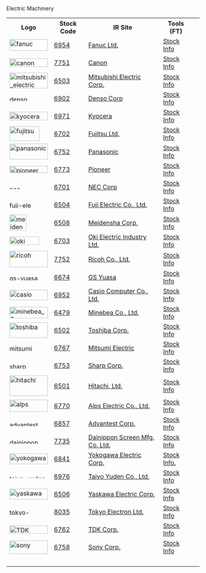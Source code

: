 <div>Electric Machinery</div>
<table>
  <tbody>
    <tr>
      <th>Logo</th>
      <th>Stock Code</th>
      <th>IR Site</th>
      <th>Tools (FT)</th>
    </tr>
    <tr>
      <td>
        <a title="fanuc by Nikkei 225 Stocks Editor, on Flickr" href="http://www.flickr.com/photos/nikkei225/6471641269/"><img src="http://farm8.staticflickr.com/7151/6471641269_93cc2bdefe_t.jpg" alt="fanuc" width="100" height="30"></a>
      </td>
      <td>
        <a href="http://www.google.com/finance?q=6954" target="_blank" rel="noopener">6954</a>
      </td>
      <td>
        <a href="http://www.fanuc.co.jp/en/ir/index.html" target="_blank" rel="noopener">Fanuc Ltd.</a>
      </td>
      <td>
        <a href="http://markets.ft.com/research/Markets/Tearsheets/Summary?s=6954">Stock Info</a>
      </td>
      <td>&nbsp;</td>
    </tr>
    <tr>
      <td>
        <a title="canon by Nikkei 225 Stocks Editor, on Flickr" href="http://www.flickr.com/photos/nikkei225/6471641347/"><img src="http://farm8.staticflickr.com/7156/6471641347_f9eb461340_t.jpg" alt="canon" width="100" height="22"></a>
      </td>
      <td>
        <a href="http://www.google.com/finance?q=7751" target="_blank" rel="noopener">7751</a>
      </td>
      <td>
        <a href="http://www.canon.com/ir/">Canon</a>
      </td>
      <td>
        <a href="http://markets.ft.com/research/Markets/Tearsheets/Summary?s=7751" target="_blank" rel="noopener">Stock Info</a>
      </td>
    </tr>
    <tr>
      <td>
        <a title="mitsubishi_electric by Nikkei 225 Stocks Editor, on Flickr" href="http://www.flickr.com/photos/nikkei225/6471641413/"><img src="http://farm8.staticflickr.com/7168/6471641413_4059968ebf_t.jpg" alt="mitsubishi_electric" width="100" height="41"></a>
      </td>
      <td>
        <a href="http://www.google.com/finance?q=6503" target="_blank" rel="noopener">6503</a>
      </td>
      <td>
        <a href="http://www.mitsubishielectric.com/">Mitsubishi Electric Corp.</a>
      </td>
      <td>
        <a href="http://markets.ft.com/research/Markets/Tearsheets/Summary?s=6503" target="_blank" rel="noopener">Stock Info</a>
      </td>
    </tr>
    <tr>
      <td>
        <a title="denso by Nikkei 225 Stocks Editor, on Flickr" href="http://www.flickr.com/photos/nikkei225/6471641517/"><img src="http://farm8.staticflickr.com/7169/6471641517_7e3eb7416b_t.jpg" alt="denso" width="100" height="14"></a>
      </td>
      <td>
        <a href="http://www.google.com/finance?q=6902" target="_blank" rel="noopener">6902</a>
      </td>
      <td>
        <a href="http://www.globaldenso.com/en/">Denso Corp</a>
      </td>
      <td>
        <a href="http://markets.ft.com/research/Markets/Tearsheets/Summary?s=6902" target="_blank" rel="noopener">Stock Info</a>
      </td>
    </tr>
    <tr>
      <td>
        <a title="kyocera by Nikkei 225 Stocks Editor, on Flickr" href="http://www.flickr.com/photos/nikkei225/6471641623/"><img src="http://farm8.staticflickr.com/7006/6471641623_216fd0122a_t.jpg" alt="kyocera" width="100" height="22"></a>
      </td>
      <td>
        <a href="http://www.google.com/finance?q=6971" target="_blank" rel="noopener">6971</a>
      </td>
      <td>
        <a href="http://www.kyocera.co.jp">Kyocera</a>
      </td>
      <td>
        <a href="http://markets.ft.com/research/Markets/Tearsheets/Summary?s=6971" target="_blank" rel="noopener">Stock Info</a>
      </td>
    </tr>
    <tr>
      <td>
        <a title="fujitsu by Nikkei 225 Stocks Editor, on Flickr" href="http://www.flickr.com/photos/nikkei225/6471641719/"><img src="http://farm8.staticflickr.com/7165/6471641719_6a8fa1990f_t.jpg" alt="fujitsu" width="78" height="38"></a>
      </td>
      <td>
        <a href="http://www.google.com/finance?q=6702" target="_blank" rel="noopener">6702</a>
      </td>
      <td>
        <a href="http://www.fujitsu.co.jp">Fujitsu Ltd.</a>
      </td>
      <td>
        <a href="http://markets.ft.com/research/Markets/Tearsheets/Summary?s=6702" target="_blank" rel="noopener">Stock Info</a>
      </td>
    </tr>
    <tr>
      <td>
        <a title="panasonic by Nikkei 225 Stocks Editor, on Flickr" href="http://www.flickr.com/photos/nikkei225/6471641783/"><img src="http://farm8.staticflickr.com/7166/6471641783_0bed6b871c_t.jpg" alt="panasonic" width="100" height="41"></a>
      </td>
      <td>
        <a href="http://www.google.com/finance?q=6752" target="_blank" rel="noopener">6752</a>
      </td>
      <td>
        <a href="http://www.panasonic.co.jp">Panasonic</a>
      </td>
      <td>
        <a href="http://markets.ft.com/research/Markets/Tearsheets/Summary?s=6752" target="_blank" rel="noopener">Stock Info</a>
      </td>
    </tr>
    <tr>
      <td>
        <a title="pioneer by Nikkei 225 Stocks Editor, on Flickr" href="http://www.flickr.com/photos/nikkei225/6471641859/"><img src="http://farm8.staticflickr.com/7164/6471641859_8dbd7bbe4a_t.jpg" alt="pioneer" width="100" height="18"></a>
      </td>
      <td>
        <a href="http://www.google.com/finance?q=6773" target="_blank" rel="noopener">6773</a>
      </td>
      <td>
        <a href="http://www.pioneer.co.jp">Pioneer</a>
      </td>
      <td>
        <a href="http://markets.ft.com/research/Markets/Tearsheets/Summary?s=6773" target="_blank" rel="noopener">Stock Info</a>
      </td>
    </tr>
    <tr>
      <td>
        <a title="nec by Nikkei 225 Stocks Editor, on Flickr" href="http://www.flickr.com/photos/nikkei225/6471641913/"><img src="http://farm8.staticflickr.com/7002/6471641913_46bf6d0d0b_t.jpg" alt="nec" width="100" height="9"></a>
      </td>
      <td>
        <a href="http://www.google.com/finance?q=6701" target="_blank" rel="noopener">6701</a>
      </td>
      <td>
        <a href="http://www.nec.co.jp">NEC Corp</a>
      </td>
      <td>
        <a href="http://markets.ft.com/research/Markets/Tearsheets/Summary?s=6701" target="_blank" rel="noopener">Stock Info</a>
      </td>
    </tr>
    <tr>
      <td>
        <a title="fuji-ele by Nikkei 225 Stocks Editor, on Flickr" href="http://www.flickr.com/photos/nikkei225/6471642007/"><img src="http://farm8.staticflickr.com/7006/6471642007_3679baf45d_t.jpg" alt="fuji-ele" width="100" height="17"></a>
      </td>
      <td>
        <a href="http://www.google.com/finance?q=6504" target="_blank" rel="noopener">6504</a>
      </td>
      <td>
        <a href="http://www.fujielectric.co.jp">Fuji Electric Co., Ltd.</a>
      </td>
      <td>
        <a href="http://markets.ft.com/research/Markets/Tearsheets/Summary?s=6504" target="_blank" rel="noopener">Stock Info</a>
      </td>
    </tr>
    <tr>
      <td>
        <a title="meiden by Nikkei 225 Stocks Editor, on Flickr" href="http://www.flickr.com/photos/nikkei225/6471642087/"><img src="http://farm8.staticflickr.com/7167/6471642087_d8cd77782a_t.jpg" alt="meiden" width="44" height="42"></a>
      </td>
      <td>
        <a href="http://www.google.com/finance?q=6508" target="_blank" rel="noopener">6508</a>
      </td>
      <td>
        <a href="http://www.meidensha.co.jp" target="_blank" rel="noopener">Meidensha Corp.</a>
      </td>
      <td>
        <a href="http://markets.ft.com/research/Markets/Tearsheets/Summary?s=6508" target="_blank" rel="noopener">Stock Info</a>
      </td>
    </tr>
    <tr>
      <td>
        <a title="oki by Nikkei 225 Stocks Editor, on Flickr" href="http://www.flickr.com/photos/nikkei225/6471642137/"><img src="http://farm8.staticflickr.com/7158/6471642137_9ee608994c_t.jpg" alt="oki" width="77" height="22"></a>
      </td>
      <td>
        <a href="http://www.google.com/finance?q=6703" target="_blank" rel="noopener">6703</a>
      </td>
      <td>
        <a href="http://www.oki.co.jp" target="_blank" rel="noopener">Oki Electric Industry Ltd.</a>
      </td>
      <td>
        <a href="http://markets.ft.com/research/Markets/Tearsheets/Summary?s=6703" target="_blank" rel="noopener">Stock Info</a>
      </td>
    </tr>
    <tr>
      <td>
        <a title="ricoh by Nikkei 225 Stocks Editor, on Flickr" href="http://www.flickr.com/photos/nikkei225/6471642223/"><img src="http://farm8.staticflickr.com/7173/6471642223_8831d41776_t.jpg" alt="ricoh" width="100" height="43"></a>
      </td>
      <td>
        <a href="http://www.google.com/finance?q=7752" target="_blank" rel="noopener">7752</a>
      </td>
      <td>
        <a href="http://www.ricoh.co.jp" target="_blank" rel="noopener">Ricoh Co., Ltd.</a>
      </td>
      <td>
        <a href="http://markets.ft.com/research/Markets/Tearsheets/Summary?s=7752" target="_blank" rel="noopener">Stock Info</a>
      </td>
    </tr>
    <tr>
      <td>
        <a title="gs-yuasa by Nikkei 225 Stocks Editor, on Flickr" href="http://www.flickr.com/photos/nikkei225/6471642281/"><img src="http://farm8.staticflickr.com/7147/6471642281_bd19f8709d_t.jpg" alt="gs-yuasa" width="100" height="15"></a>
      </td>
      <td>
        <a href="http://www.google.com/finance?q=6674" target="_blank" rel="noopener">6674</a>
      </td>
      <td>
        <a href="http://www.gs-yuasa.co.jp" target="_blank" rel="noopener">GS Yuasa</a>
      </td>
      <td>
        <a href="http://markets.ft.com/research/Markets/Tearsheets/Summary?s=6674" target="_blank" rel="noopener">Stock Info</a>
      </td>
    </tr>
    <tr>
      <td>
        <a title="casio by Nikkei 225 Stocks Editor, on Flickr" href="http://www.flickr.com/photos/nikkei225/6471642347/"><img src="http://farm8.staticflickr.com/7144/6471642347_94cbdd0bc6_t.jpg" alt="casio" width="100" height="27"></a>
      </td>
      <td>
        <a href="http://www.google.com/finance?q=6952" target="_blank" rel="noopener">6952</a>
      </td>
      <td>
        <a href="http://www.casio.co.jp" target="_blank" rel="noopener">Casio Computer Co., Ltd.</a>
      </td>
      <td>
        <a href="http://markets.ft.com/research/Markets/Tearsheets/Summary?s=6952" target="_blank" rel="noopener">Stock Info</a>
      </td>
    </tr>
    <tr>
      <td>
        <a title="minebea_2 by Nikkei 225 Stocks Editor, on Flickr" href="http://www.flickr.com/photos/nikkei225/6471721851/"><img src="http://farm8.staticflickr.com/7144/6471721851_bb8635cae1_t.jpg" alt="minebea_2" width="100" height="30"></a>
      </td>
      <td>
        <a href="http://www.google.com/finance?q=6479" target="_blank" rel="noopener">6479</a>
      </td>
      <td>
        <a href="http://www.minebea.co.jp" target="_blank" rel="noopener">Minebea Co., Ltd.</a>
      </td>
      <td>
        <a href="http://markets.ft.com/research/Markets/Tearsheets/Summary?s=6479" target="_blank" rel="noopener">Stock Info</a>
      </td>
    </tr>
    <tr>
      <td>
        <a title="toshiba by Nikkei 225 Stocks Editor, on Flickr" href="http://www.flickr.com/photos/nikkei225/6471642487/"><img src="http://farm8.staticflickr.com/7150/6471642487_e5fe842008_t.jpg" alt="toshiba" width="100" height="40"></a>
      </td>
      <td>
        <a href="http://www.google.com/finance?q=6502" target="_blank" rel="noopener">6502</a>
      </td>
      <td>
        <a href="http://www.toshiba.co.jp" target="_blank" rel="noopener">Toshiba Corp.</a>
      </td>
      <td>
        <a href="http://markets.ft.com/research/Markets/Tearsheets/Summary?s=6502" target="_blank" rel="noopener">Stock Info</a>
      </td>
    </tr>
    <tr>
      <td>
        <a title="mitsumi by Nikkei 225 Stocks Editor, on Flickr" href="http://www.flickr.com/photos/nikkei225/6471642593/"><img src="http://farm8.staticflickr.com/7175/6471642593_b657dd9dd9_t.jpg" alt="mitsumi" width="100" height="17"></a>
      </td>
      <td>
        <a href="http://www.google.com/finance?q=6767" target="_blank" rel="noopener">6767</a>
      </td>
      <td>
        <a href="http://www.mitsumielectric.co.jp" target="_blank" rel="noopener">Mitsumi Electric</a>
      </td>
      <td>
        <a href="http://markets.ft.com/research/Markets/Tearsheets/Summary?s=6767" target="_blank" rel="noopener">Stock Info</a>
      </td>
    </tr>
    <tr>
      <td>
        <a title="sharp by Nikkei 225 Stocks Editor, on Flickr" href="http://www.flickr.com/photos/nikkei225/6471642659/"><img src="http://farm8.staticflickr.com/7028/6471642659_17bbe04871_t.jpg" alt="sharp" width="100" height="15"></a>
      </td>
      <td>
        <a href="http://www.google.com/finance?q=6753" target="_blank" rel="noopener">6753</a>
      </td>
      <td>
        <a href="http://www.sharp.co.jp" target="_blank" rel="noopener">Sharp Corp.</a>
      </td>
      <td>
        <a href="http://markets.ft.com/research/Markets/Tearsheets/Summary?s=6753" target="_blank" rel="noopener">Stock Info</a>
      </td>
    </tr>
    <tr>
      <td>
        <a title="hitachi by Nikkei 225 Stocks Editor, on Flickr" href="http://www.flickr.com/photos/nikkei225/6471642727/"><img src="http://farm8.staticflickr.com/7157/6471642727_aa9d906eb9_t.jpg" alt="hitachi" width="100" height="53"></a>
      </td>
      <td>
        <a href="http://www.google.com/finance?q=6501" target="_blank" rel="noopener">6501</a>
      </td>
      <td>
        <a href="http://www.hitachi.co.jp" target="_blank" rel="noopener">Hitachi, Ltd.</a>
      </td>
      <td>
        <a href="http://markets.ft.com/research/Markets/Tearsheets/Summary?s=6501" target="_blank" rel="noopener">Stock Info</a>
      </td>
    </tr>
    <tr>
      <td>
        <a title="alps by Nikkei 225 Stocks Editor, on Flickr" href="http://www.flickr.com/photos/nikkei225/6471642787/"><img src="http://farm8.staticflickr.com/7148/6471642787_b7454461bf_t.jpg" alt="alps" width="100" height="32"></a>
      </td>
      <td>
        <a href="http://www.google.com/finance?q=6770" target="_blank" rel="noopener">6770</a>
      </td>
      <td>
        <a href="http://www.alps.co.jp" target="_blank" rel="noopener">Alps Electric Co., Ltd.</a>
      </td>
      <td>
        <a href="http://markets.ft.com/research/Markets/Tearsheets/Summary?s=6770" target="_blank" rel="noopener">Stock Info</a>
      </td>
    </tr>
    <tr>
      <td>
        <a title="advantest by Nikkei 225 Stocks Editor, on Flickr" href="http://www.flickr.com/photos/nikkei225/6471642837/"><img src="http://farm8.staticflickr.com/7160/6471642837_282c072493_t.jpg" alt="advantest" width="100" height="13"></a>
      </td>
      <td>
        <a href="http://www.google.com/finance?q=6857" target="_blank" rel="noopener">6857</a>
      </td>
      <td>
        <a href="http://www.advantest.co.jp" target="_blank" rel="noopener">Advantest Corp.</a>
      </td>
      <td>
        <a href="http://markets.ft.com/research/Markets/Tearsheets/Summary?s=6857" target="_blank" rel="noopener">Stock Info</a>
      </td>
    </tr>
    <tr>
      <td>
        <a title="dainippon by Nikkei 225 Stocks Editor, on Flickr" href="http://www.flickr.com/photos/nikkei225/6471642897/"><img src="http://farm8.staticflickr.com/7142/6471642897_8280aa5646_t.jpg" alt="dainippon" width="100" height="13"></a>
      </td>
      <td>
        <a href="http://www.google.com/finance?q=7735" target="_blank" rel="noopener">7735</a>
      </td>
      <td>
        <a href="http://www.screen.co.jp" target="_blank" rel="noopener">Dainippon Screen Mfg. Co. Ltd.</a>
      </td>
      <td>
        <a href="http://markets.ft.com/research/Markets/Tearsheets/Summary?s=7735" target="_blank" rel="noopener">Stock Info</a>
      </td>
    </tr>
    <tr>
      <td>
        <a title="yokogawa by Nikkei 225 Stocks Editor, on Flickr" href="http://www.flickr.com/photos/nikkei225/6471642971/"><img src="http://farm8.staticflickr.com/7155/6471642971_87c4f89b2b_t.jpg" alt="yokogawa" width="100" height="28"></a>
      </td>
      <td>
        <a href="http://www.google.com/finance?q=6841" target="_blank" rel="noopener">6841</a>
      </td>
      <td>
        <a href="http://www.yokogawa.co.jp" target="_blank" rel="noopener">Yokogawa Electric Corp.</a>
      </td>
      <td>
        <a href="http://markets.ft.com/research/Markets/Tearsheets/Summary?s=6841" target="_blank" rel="noopener">Stock Info.</a>
      </td>
    </tr>
    <tr>
      <td>
        <a title="taiyo-yuden by Nikkei 225 Stocks Editor, on Flickr" href="http://www.flickr.com/photos/nikkei225/6471643047/"><img src="http://farm8.staticflickr.com/7159/6471643047_8e2911bc21_t.jpg" alt="taiyo-yuden" width="100" height="8"></a>
      </td>
      <td>
        <a href="http://www.google.com/finance?q=6976" target="_blank" rel="noopener">6976</a>
      </td>
      <td>
        <a href="http://www.taiyoyuden.co.jp" target="_blank" rel="noopener">Taiyo Yuden Co., Ltd.</a>
      </td>
      <td>
        <a href="http://markets.ft.com/research/Markets/Tearsheets/Summary?s=6976" target="_blank" rel="noopener">Stock Info</a>
      </td>
    </tr>
    <tr>
      <td>
        <a title="yaskawa by Nikkei 225 Stocks Editor, on Flickr" href="http://www.flickr.com/photos/nikkei225/6471643115/"><img src="http://farm8.staticflickr.com/7023/6471643115_2e83a03f84_t.jpg" alt="yaskawa" width="100" height="28"></a>
      </td>
      <td>
        <a href="http://www.google.com/finance?q=6506" target="_blank" rel="noopener">6506</a>
      </td>
      <td>
        <a href="http://www.yaskawaelectric.co.jp" target="_blank" rel="noopener">Yaskawa Electric Corp.</a>
      </td>
      <td>
        <a href="http://markets.ft.com/research/Markets/Tearsheets/Summary?s=6506" target="_blank" rel="noopener">Stock Info</a>
      </td>
    </tr>
    <tr>
      <td>
        <a title="tokyo-electron by Nikkei 225 Stocks Editor, on Flickr" href="http://www.flickr.com/photos/nikkei225/6471643181/"><img src="http://farm8.staticflickr.com/7142/6471643181_20f4f23bab_t.jpg" alt="tokyo-electron" width="100" height="17"></a>
      </td>
      <td>
        <a href="http://www.google.com/finance?q=8035" target="_blank" rel="noopener">8035</a>
      </td>
      <td>
        <a href="http://www.tokyoelectron.co.jp" target="_blank" rel="noopener">Tokyo Electron Ltd.</a>
      </td>
      <td>
        <a href="http://markets.ft.com/research/Markets/Tearsheets/Summary?s=8035" target="_blank" rel="noopener">Stock Info</a>
      </td>
    </tr>
    <tr>
      <td>
        <a title="TDK by Nikkei 225 Stocks Editor, on Flickr" href="http://www.flickr.com/photos/nikkei225/6471643273/"><img src="http://farm8.staticflickr.com/7027/6471643273_05761fbb3e_t.jpg" alt="TDK" width="100" height="21"></a>
      </td>
      <td>
        <a href="http://www.google.com/finance?q=6762" target="_blank" rel="noopener">6762</a>
      </td>
      <td>
        <a href="http://www.tdk.co.jp" target="_blank" rel="noopener">TDK Corp.</a>
      </td>
      <td>
        <a href="http://markets.ft.com/research/Markets/Tearsheets/Summary?s=6762" target="_blank" rel="noopener">Stock Info</a>
      </td>
    </tr>
    <tr>
      <td>
        <a title="sony by Nikkei 225 Stocks Editor, on Flickr" href="http://www.flickr.com/photos/nikkei225/6471643329/"><img src="http://farm8.staticflickr.com/7005/6471643329_f8c1d3bb54_t.jpg" alt="sony" width="100" height="35"></a>
      </td>
      <td>
        <a href="http://www.google.com/finance?q=6758" target="_blank" rel="noopener">6758</a>
      </td>
      <td>
        <a href="http://www.sony.co.jp" target="_blank" rel="noopener">Sony Corp.</a>
      </td>
      <td>
        <a href="http://markets.ft.com/research/Markets/Tearsheets/Summary?s=6758" target="_blank" rel="noopener">Stock Info</a>
      </td>
    </tr>
    <tr>
      <td colspan="2">&nbsp;</td>
    </tr>
  </tbody>
</table>
